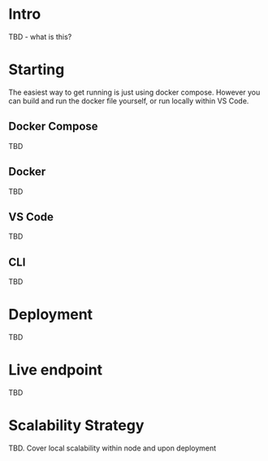 # Intro
TBD - what is this?

# Starting
The easiest way to get running is just using docker compose. However you can build and run the docker file yourself, or run locally within VS Code.

## Docker Compose
TBD
## Docker
TBD
## VS Code
TBD
## CLI
TBD

# Deployment
TBD

# Live endpoint
TBD

# Scalability Strategy
TBD. Cover local scalability within node and upon deployment